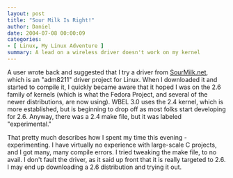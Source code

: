 ```yaml
---
layout: post
title: "Sour Milk Is Right!"
author: Daniel
date: 2004-07-08 00:00:09
categories:
- [ Linux, My Linux Adventure ]
summary: A lead on a wireless driver doesn't work on my kernel
---
```


A user wrote back and suggested that I try a driver from [SourMilk.net][], which is an "adm8211" driver project for Linux. When I downloaded it and started to compile it, I quickly became aware that it hoped I was on the 2.6 family of kernels (which is what the Fedora Project, and several of the newer distributions, are now using). WBEL 3.0 uses the 2.4 kernel, which is more established, but is beginning to drop off as most folks start developing for 2.6. Anyway, there was a 2.4 make file, but it was labeled "experimental."

That pretty much describes how I spent my time this evening - experimenting. I have virtually no experience with large-scale C projects, and I got many, many compile errors. I tried tweaking the make file, to no avail. I don't fault the driver, as it said up front that it is really targeted to 2.6. I may end up downloading a 2.6 distribution and trying it out.


[SourMilk.net]: //aluminum.sourmilk.net/adm8211/
